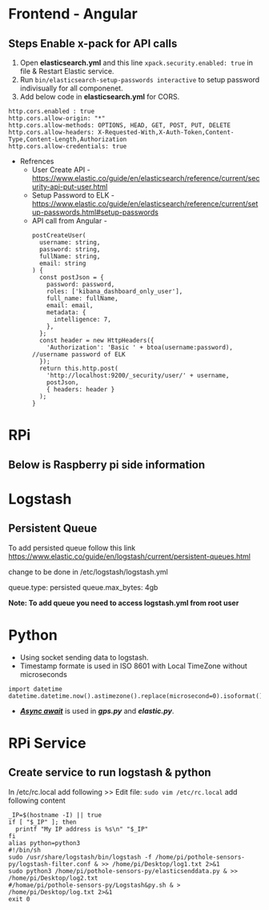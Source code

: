 # Frontend - Angular

## Steps Enable x-pack for API calls

1. Open **elasticsearch.yml** and this line `xpack.security.enabled: true` in file & Restart Elastic service.
2. Run `bin/elasticsearch-setup-passwords interactive` to setup password indivisually for all componenet.
3. Add below code in **elasticsearch.yml** for CORS.

```
http.cors.enabled : true
http.cors.allow-origin: "*"
http.cors.allow-methods: OPTIONS, HEAD, GET, POST, PUT, DELETE
http.cors.allow-headers: X-Requested-With,X-Auth-Token,Content-Type,Content-Length,Authorization
http.cors.allow-credentials: true
```

- Refrences
  - User Create API - https://www.elastic.co/guide/en/elasticsearch/reference/current/security-api-put-user.html
  - Setup Password to ELK - https://www.elastic.co/guide/en/elasticsearch/reference/current/setup-passwords.html#setup-passwords
  - API call from Angular -
    ```
    postCreateUser(
      username: string,
      password: string,
      fullName: string,
      email: string
    ) {
      const postJson = {
        password: password,
        roles: ['kibana_dashboard_only_user'],
        full_name: fullName,
        email: email,
        metadata: {
          intelligence: 7,
        },
      };
      const header = new HttpHeaders({
        'Authorization': 'Basic ' + btoa(username:password), //username password of ELK
      });
      return this.http.post(
        'http://localhost:9200/_security/user/' + username,
        postJson,
        { headers: header }
      );
    }
    ```

# RPi

## Below is Raspberry pi side information

# Logstash

## Persistent Queue

To add persisted queue follow this link
https://www.elastic.co/guide/en/logstash/current/persistent-queues.html

change to be done in /etc/logstash/logstash.yml

queue.type: persisted
queue.max_bytes: 4gb

**Note: To add queue you need to access logstash.yml from root user**

# Python

- Using socket sending data to logstash.
- Timestamp formate is used in ISO 8601 with Local TimeZone without microseconds

```
import datetime
datetime.datetime.now().astimezone().replace(microsecond=0).isoformat()
```

- **_[Async await](https://docs.python.org/3/library/asyncio-task.html#awaitables)_** is used in **_gps.py_** and **_elastic.py_**.

# RPi Service

## Create service to run logstash & python

In /etc/rc.local add following >>
Edit file:
`sudo vim /etc/rc.local`
add following content

```
_IP=$(hostname -I) || true
if [ "$_IP" ]; then
  printf "My IP address is %s\n" "$_IP"
fi
alias python=python3
#!/bin/sh
sudo /usr/share/logstash/bin/logstash -f /home/pi/pothole-sensors-py/logstash-filter.conf & >> /home/pi/Desktop/log1.txt 2>&1
sudo python3 /home/pi/pothole-sensors-py/elasticsenddata.py & >> /home/pi/Desktop/log2.txt
#/homae/pi/pothole-sensors-py/Logstash&py.sh & > /home/pi/Desktop/log.txt 2>&1
exit 0
```
